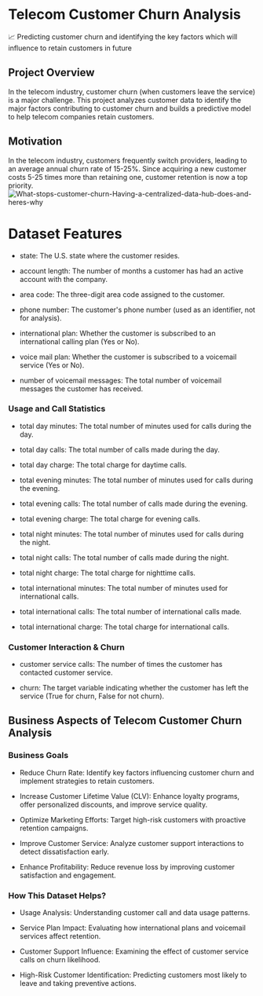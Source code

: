  # Telecom Customer Churn Analysis

📈 Predicting customer churn and identifying the key factors which will influence to retain customers in future

## Project Overview
In the telecom industry, customer churn (when customers leave the service) is a major challenge. This project analyzes customer data to identify the major factors contributing to customer churn and builds a predictive model to help telecom companies retain customers.

## Motivation
In the telecom industry, customers frequently switch providers, leading to an average annual churn rate of 15-25%. Since acquiring a new customer costs 5-25 times more than retaining one, customer retention is now a top priority.
![What-stops-customer-churn-Having-a-centralized-data-hub-does-and-heres-why](https://github.com/user-attachments/assets/212e3035-3120-4149-8978-e8e54677672f)

 # Dataset Features
 
* state: The U.S. state where the customer resides.

* account length: The number of months a customer has had an active account with the company.

* area code: The three-digit area code assigned to the customer.

* phone number: The customer's phone number (used as an identifier, not for analysis).

* international plan: Whether the customer is subscribed to an international calling plan (Yes or No).

* voice mail plan: Whether the customer is subscribed to a voicemail service (Yes or No).

* number of voicemail messages: The total number of voicemail messages the customer has received.

### Usage and Call Statistics

* total day minutes: The total number of minutes used for calls during the day.

* total day calls: The total number of calls made during the day.

* total day charge: The total charge for daytime calls.

* total evening minutes: The total number of minutes used for calls during the evening.

* total evening calls: The total number of calls made during the evening.

* total evening charge: The total charge for evening calls.

* total night minutes: The total number of minutes used for calls during the night.

* total night calls: The total number of calls made during the night.

* total night charge: The total charge for nighttime calls.

* total international minutes: The total number of minutes used for international calls.

* total international calls: The total number of international calls made.

* total international charge: The total charge for international calls.

### Customer Interaction & Churn

* customer service calls: The number of times the customer has contacted customer service.

* churn: The target variable indicating whether the customer has left the service (True for churn, False for not churn).

## Business Aspects of Telecom Customer Churn Analysis
### Business Goals

* Reduce Churn Rate: Identify key factors influencing customer churn and implement strategies to retain customers.

* Increase Customer Lifetime Value (CLV): Enhance loyalty programs, offer personalized discounts, and improve service quality.

* Optimize Marketing Efforts: Target high-risk customers with proactive retention campaigns.

* Improve Customer Service: Analyze customer support interactions to detect dissatisfaction early.

* Enhance Profitability: Reduce revenue loss by improving customer satisfaction and engagement.

### How This Dataset Helps?

* Usage Analysis: Understanding customer call and data usage patterns.

* Service Plan Impact: Evaluating how international plans and voicemail services affect retention.

* Customer Support Influence: Examining the effect of customer service calls on churn likelihood.

* High-Risk Customer Identification: Predicting customers most likely to leave and taking preventive actions.
